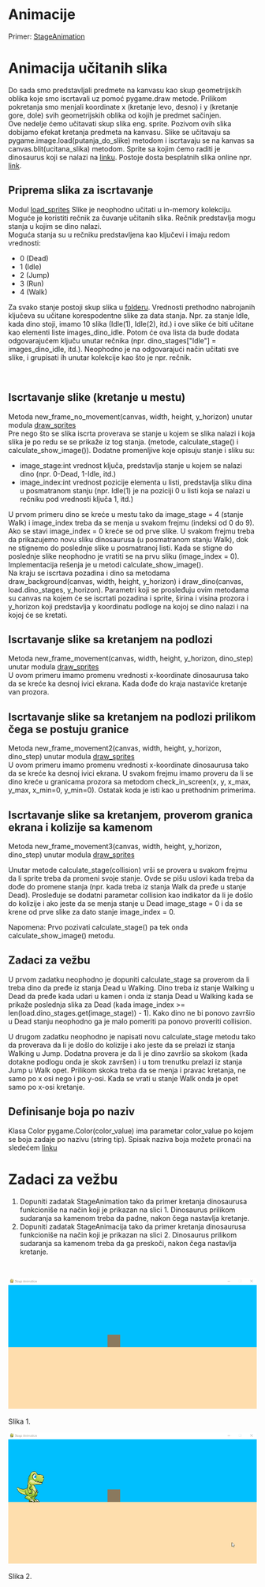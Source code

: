 # Animacije 

Primer: [StageAnimation](/v10/StageAnimation)

# Animacija učitanih slika 

Do sada smo predstavljali predmete na kanvasu kao skup geometrijskih oblika koje smo iscrtavali uz pomoć pygame.draw metode. Prilikom pokretanja smo menjali koordinate x (kretanje levo, desno) i y (kretanje gore, dole) svih geometrijskih oblika od kojih je predmet sačinjen. <br />
Ove nedelje ćemo učitavati skup slika eng. sprite. Pozivom ovih slika dobijamo efekat kretanja predmeta na kanvasu. Slike se učitavaju sa pygame.image.load(putanja_do_slike) metodom i iscrtavaju se na kanvas sa canvas.blit(ucitana_slika) metodom. Sprite sa kojim ćemo raditi je dinosaurus koji se nalazi na [linku](/sprites/png/dino). Postoje dosta besplatnih slika online npr. [link](https://www.gameart2d.com/freebies.html).
<br />

## Priprema slika za iscrtavanje 
Modul [load_sprites](/v10/StageAnimation/load_sprites.py)
Slike je neophodno učitati u in-memory kolekciju. Moguće je koristiti rečnik za čuvanje učitanih slika. Rečnik predstavlja mogu stanja u kojim se dino nalazi. 
<br />
Moguća stanja su u rečniku predstavljena kao ključevi i imaju redom vrednosti:

- 0 (Dead)
- 1 (Idle)
- 2 (Jump)
- 3 (Run)
- 4 (Walk)

Za svako stanje postoji skup slika u [folderu](/sprites/png/dino). Vrednosti prethodno nabrojanih ključeva su učitane korespodentne slike za data stanja. Npr. za stanje Idle, kada dino stoji, imamo 10 slika (Idle(1), Idle(2), itd.) i ove slike će biti učitane kao elementi liste images_dino_idle. Potom će ova lista da bude dodata odgovarajućem ključu unutar rečnika (npr. dino_stages["Idle"] = images_dino_idle, itd.). Neophodno je na odgovarajući način učitati sve slike, i grupisati ih unutar kolekcije kao što je npr. rečnik.

<br />

## Iscrtavanje slike (kretanje u mestu)
Metoda new_frame_no_movement(canvas, width, height, y_horizon) unutar modula [draw_sprites](/v10/StageAnimation/draw_sprites.py)
<br />
Pre nego što se slika iscrta proverava se stanje u kojem se slika nalazi i koja slika je po redu se se prikaže iz tog stanja. (metode, calculate_stage() i calculate_show_image()). Dodatne promenljive koje opisuju stanje i sliku su: 

- image_stage:int vrednost ključa, predstavlja stanje u kojem se nalazi dino (npr. 0-Dead, 1-Idle, itd.)
- image_index:int vrednost pozicije elementa u listi, predstavlja sliku dina u posmatranom stanju (npr. Idle(1) je na poziciji 0 u listi koja se nalazi u rečniku pod vrednosti ključa 1, itd.)

U prvom primeru dino se kreće u mestu tako da image_stage = 4 (stanje Walk) i image_index treba da se menja u svakom frejmu (indeksi od 0 do 9). Ako se stavi image_index = 0 kreće se od prve slike.
U svakom frejmu treba da prikazujemo novu sliku dinosaurusa (u posmatranom stanju Walk), dok ne stignemo do poslednje slike u posmatranoj listi. Kada se stigne do poslednje slike neophodno je vratiti se na prvu sliku (image_index = 0). Implementacija rešenja je u metodi calculate_show_image().
<br />
Na kraju se iscrtava pozadina i dino sa metodama draw_background(canvas, width, height, y_horizon) i draw_dino(canvas, load.dino_stages, y_horizon). Parametri koji se prosleđuju ovim metodama su canvas na kojem će se iscrtati pozadina i sprite, širina i visina prozora i y_horizon koji predstavlja y koordinatu podloge na kojoj se dino nalazi i na kojoj će se kretati.

## Iscrtavanje slike sa kretanjem na podlozi
Metoda new_frame_movement(canvas, width, height, y_horizon, dino_step) unutar modula [draw_sprites](/v10/StageAnimation/draw_sprites.py)
<br />
U ovom primeru imamo promenu vrednosti x-koordinate dinosaurusa tako da se kreće ka desnoj ivici ekrana. Kada dođe do kraja nastaviće kretanje van prozora.

## Iscrtavanje slike sa kretanjem na podlozi prilikom čega se postuju granice
Metoda new_frame_movement2(canvas, width, height, y_horizon, dino_step) unutar modula [draw_sprites](/v10/StageAnimation/draw_sprites.py)
<br />
U ovom primeru imamo promenu vrednosti x-koordinate dinosaurusa tako da se kreće ka desnoj ivici ekrana. U svakom frejmu imamo proveru da li se dino kreće u granicama prozora sa metodom check_in_screen(x, y, x_max, y_max, x_min=0, y_min=0). Ostatak koda je isti kao u prethodnim primerima.

## Iscrtavanje slike sa kretanjem, proverom granica ekrana i kolizije sa kamenom
Metoda new_frame_movement3(canvas, width, height, y_horizon, dino_step) unutar modula [draw_sprites](/v10/StageAnimation/draw_sprites.py)

Unutar metode calculate_stage(collision) vrši se provera u svakom frejmu da li sprite treba da promeni svoje stanje. Ovde se pišu uslovi kada treba da dođe do promene stanja (npr. kada treba iz stanja Walk da pređe u stanje Dead). Prosleđuje se dodatni parametar collision kao indikator da li je došlo do kolizije i ako jeste da se menja stanje u Dead image_stage = 0 i da se krene od prve slike za dato stanje image_index = 0.

Napomena: Prvo pozivati calculate_stage() pa tek onda calculate_show_image() metodu.

## Zadaci za vežbu 

U prvom zadatku neophodno je dopuniti calculate_stage sa proverom da li treba dino da pređe iz stanja Dead u Walking. Dino treba iz stanje Walking u Dead da pređe kada udari u kamen i onda iz stanja Dead u Walking kada se prikaže poslednja slika za Dead (kada image_index >= len(load.dino_stages.get(image_stage)) - 1). Kako dino ne bi ponovo završio u Dead stanju neophodno ga je malo pomeriti pa ponovo proveriti collision.
<br />

U drugom zadatku neophodno je napisati novu calculate_stage metodu tako da proverava da li je došlo do kolizije i ako jeste da se prelazi iz stanja Walking u Jump. Dodatna provera je da li je dino završio sa skokom (kada dotakne podlogu onda je skok završen) i u tom trenutku prelazi iz stanja Jump u Walk opet. Prilikom skoka treba da se menja i pravac kretanja, ne samo po x osi nego i po y-osi. Kada se vrati u stanje Walk onda je opet samo po x-osi kretanje.

## Definisanje boja po naziv 

Klasa Color pygame.Color(color_value) ima parametar color_value po kojem se boja zadaje po nazivu (string tip). Spisak naziva boja možete pronaći na sledećem [linku](https://mike632t.wordpress.com/2018/02/10/displaying-a-list-of-the-named-colours-available-in-pygame/)


# Zadaci za vežbu 

1. Dopuniti zadatak StageAnimation tako da primer kretanja dinosaurusa funkcioniše na način koji je prikazan na slici 1. Dinosaurus prilikom sudaranja sa kamenom treba da padne, nakon čega nastavlja kretanje.
2. Dopuniti zadatak StageAnimacija tako da primer kretanja dinosaurusa funkcioniše na način koji je prikazan na slici 2. Dinosaurus prilikom sudaranja sa kamenom treba da ga preskoči, nakon čega nastavlja kretanje.
<br />

![slika1](/slike/v10/dino_collision.gif)

Slika 1.

![slika2](/slike/v10/dino_jump.gif)

Slika 2.
